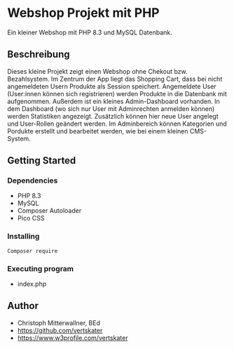 # Webshop Projekt mit PHP

Ein kleiner Webshop mit PHP 8.3 und MySQL Datenbank.

## Beschreibung

Dieses kleine Projekt zeigt einen Webshop ohne Chekout bzw. Bezahlsystem. Im Zentrum der App liegt das Shopping Cart, dass bei nicht angemeldeten Usern Produkte als Session speichert. Angemeldete User (User:innen können sich registrieren) werden Produkte in die Datenbank mit aufgenommen. Außerdem ist ein kleines Admin-Dashboard vorhanden. In dem Dashboard (wo sich nur User mit Adminrechten anmelden können) werden Statistiken angezeigt. Zusätzlich können hier neue User angelegt und User-Rollen geändert werden. Im Adminbereich können Kategorien und Pordukte erstellt und bearbeitet werden, wie bei einem kleinen CMS-System.

## Getting Started

### Dependencies

* PHP 8.3
* MySQL
* Composer Autoloader
* Pico CSS

### Installing

```
Composer require
```

### Executing program

* index.php

## Author
* Christoph Mitterwallner, BEd
* https://github.com/vertskater
* https://www.w3profile.com/vertskater

